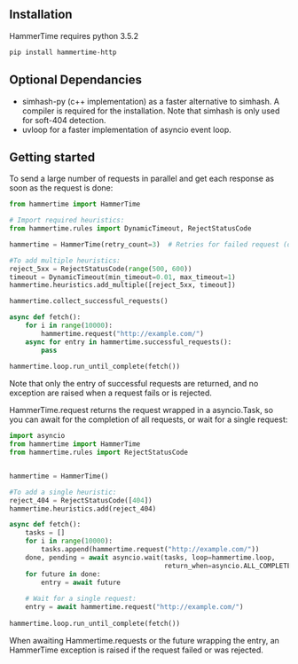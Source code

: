 ## Installation
HammerTime requires python 3.5.2
```bash
pip install hammertime-http
```


## Optional Dependancies
* simhash-py (c++ implementation) as a faster alternative to simhash. A compiler is required for the 
installation. Note that simhash is only used for soft-404 detection.
* uvloop for a faster implementation of asyncio event loop.


## Getting started

To send a large number of requests in parallel and get each response as soon as the request is done:

```python
from hammertime import HammerTime

# Import required heuristics:
from hammertime.rules import DynamicTimeout, RejectStatusCode

hammertime = HammerTime(retry_count=3)  # Retries for failed request (default is 0, or no retry)

#To add multiple heuristics:
reject_5xx = RejectStatusCode(range(500, 600))
timeout = DynamicTimeout(min_timeout=0.01, max_timeout=1)
hammertime.heuristics.add_multiple([reject_5xx, timeout])

hammertime.collect_successful_requests()

async def fetch():
    for i in range(10000):
        hammertime.request("http://example.com/")
    async for entry in hammertime.successful_requests():
        pass
    
hammertime.loop.run_until_complete(fetch())
```

Note that only the entry of successful requests are returned, and no exception are raised when a request fails 
or is rejected.

HammerTime.request returns the request wrapped in a asyncio.Task, so you can await for the completion of all requests, 
or wait for a single request:

```python
import asyncio
from hammertime import HammerTime
from hammertime.rules import RejectStatusCode


hammertime = HammerTime()

#To add a single heuristic:
reject_404 = RejectStatusCode([404])
hammertime.heuristics.add(reject_404)

async def fetch():
    tasks = []
    for i in range(10000):
        tasks.append(hammertime.request("http://example.com/"))
    done, pending = await asyncio.wait(tasks, loop=hammertime.loop, 
                                       return_when=asyncio.ALL_COMPLETED)
    for future in done:
        entry = await future
    
    # Wait for a single request:
    entry = await hammertime.request("http://example.com/")
    
hammertime.loop.run_until_complete(fetch())
```
When awaiting Hammertime.requests or the future wrapping the entry, an HammerTime exception is raised if the request
failed or was rejected.
